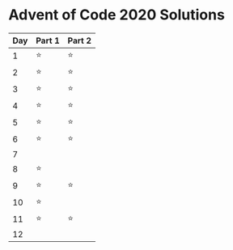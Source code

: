 # Advent of Code 2020 Solutions

| Day | Part 1 | Part 2 |
| --- | ------ | ------ |
| 1   | ⭐     | ⭐     |
| 2   | ⭐     | ⭐     |
| 3   | ⭐     | ⭐     |
| 4   | ⭐     | ⭐     |
| 5   | ⭐     | ⭐     |
| 6   | ⭐     | ⭐     |
| 7   |        |        |
| 8   | ⭐     |        |
| 9   | ⭐     | ⭐     |
| 10  | ⭐     |        |
| 11  | ⭐     | ⭐     |
| 12  |        |        |
